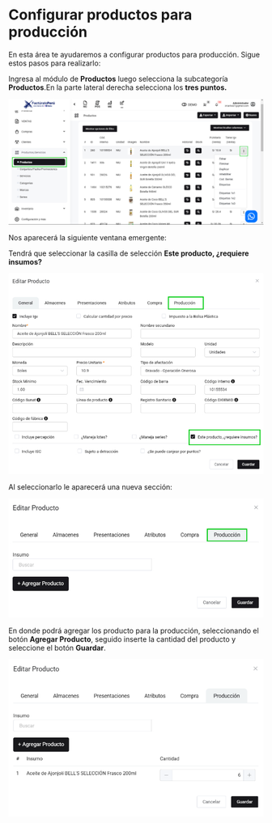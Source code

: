 # Configurar productos para producción

En esta área te ayudaremos a configurar productos para producción. Sigue estos pasos para realizarlo:

Ingresa al módulo de **Productos** luego selecciona la subcategoría **Productos**.En la parte lateral derecha selecciona los **tres puntos.**

![Alt text](img/productoproducir.jpg)

Nos aparecerá la siguiente ventana emergente:

Tendrá que seleccionar la casilla de selección **Este producto, ¿requiere insumos?**

![Alt text](img/productoproducir2.jpg)

Al seleccionarlo le aparecerá una nueva sección:

![Alt text](img/productoproducir22.jpg)

En donde podrá agregar los producto para la producción, seleccionando el botón **Agregar Producto**, seguido inserte la cantidad del producto y seleccione el botón **Guardar**.

![Alt text](img/produccin.jpg)
